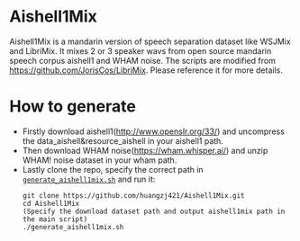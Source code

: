 # Aishell1Mix
Aishell1Mix is a mandarin version of speech separation dataset like WSJMix and LibriMix. It mixes 2 or 3 speaker wavs from open source mandarin speech corpus aishell1 and WHAM noise. The scripts are modified from https://github.com/JorisCos/LibriMix. Please reference it for more details.

# How to generate
* Firstly download aishell1(http://www.openslr.org/33/) and uncompress the data_aishell&resource_aishell in your aishell1 path.
* Then download WHAM noise(https://wham.whisper.ai/) and unzip WHAM! noise dataset in your wham path.
* Lastly clone the repo, specify the correct path in [`generate_aishell1mix.sh`](./generate_aishell1mix.sh) and run it:
  ```
  git clone https://github.com/huangzj421/Aishell1Mix.git
  cd Aishell1Mix
  (Specify the download dataset path and output aishell1mix path in the main script)
  ./generate_aishell1mix.sh
  ```
